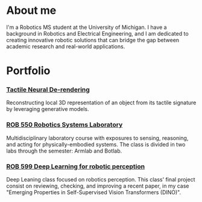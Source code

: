 # About me

I'm a Robotics MS student at the University of Michigan. I have a background in Robotics and Electrical Engineering, and I am dedicated to creating innovative robotic solutions that can bridge the gap between academic research and real-world applications.

# Portfolio

### [Tactile Neural De-rendering](https://www.mmintlab.com/research/tactile-neural-derendering/) 
Reconstructing local 3D representation of an object from its tactile signature by leveraging generative models.

### [ROB 550 Robotics Systems Laboratory](https://github.com/jneyzaguirre1/MBot_forklift) 
Multidisciplinary laboratory course with exposures to sensing, reasoning, and acting for physically-embodied systems. The class is divided in two labs through the semester: Armlab and Botlab.

### [ROB 599 Deep Learning for robotic perception](https://github.com/jneyzaguirre1/dino_evaluation)
Deep Leaning class focused on robotics perception. This class' final project consist on reviewing, checking, and improving a recent paper, in my case "Emerging Properties in Self-Supervised Vision Transformers (DINO)".

